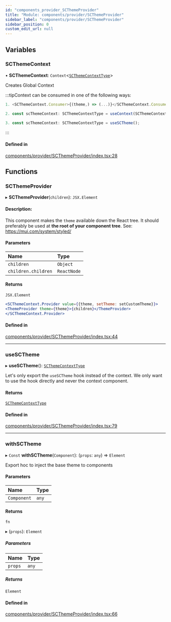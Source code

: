 ```yaml
---
id: "components_provider_SCThemeProvider"
title: "Module: components/provider/SCThemeProvider"
sidebar_label: "components/provider/SCThemeProvider"
sidebar_position: 0
custom_edit_url: null
---
```


## Variables

### SCThemeContext

• **SCThemeContext**: `Context`<[`SCThemeContextType`](../interfaces/types_context.SCThemeContextType)\>

Creates Global Context

:::tipContext can be consumed in one of the following ways:

```jsx
1. <SCThemeContext.Consumer>{(theme,) => (...)}</SCThemeContext.Consumer>
```
```jsx
2. const scThemeContext: SCThemeContextType = useContext(SCThemeContext);
```
```jsx
3. const scThemeContext: SCThemeContextType = useSCTheme();
````

:::

#### Defined in

[components/provider/SCThemeProvider/index.tsx:28](https://github.com/selfcommunity/community-ui/blob/487fa8c/packages/sc-core/src/components/provider/SCThemeProvider/index.tsx#L28)

## Functions

### SCThemeProvider

▸ **SCThemeProvider**(`children`): `JSX.Element`

#### Description:
This component makes the `theme` available down the React tree.
It should preferably be used at **the root of your component tree**.
See: https://mui.com/system/styled/

#### Parameters

| Name | Type |
| :------ | :------ |
| `children` | `Object` |
| `children.children` | `ReactNode` |

#### Returns

`JSX.Element`

```jsx
<SCThemeContext.Provider value={{theme, setTheme: setCustomTheme}}>
<ThemeProvider theme={theme}>{children}</ThemeProvider>
</SCThemeContext.Provider>
```

#### Defined in

[components/provider/SCThemeProvider/index.tsx:44](https://github.com/selfcommunity/community-ui/blob/487fa8c/packages/sc-core/src/components/provider/SCThemeProvider/index.tsx#L44)

___

### useSCTheme

▸ **useSCTheme**(): [`SCThemeContextType`](../interfaces/types_context.SCThemeContextType)

Let's only export the `useSCTheme` hook instead of the context.
We only want to use the hook directly and never the context component.

#### Returns

[`SCThemeContextType`](../interfaces/types_context.SCThemeContextType)

#### Defined in

[components/provider/SCThemeProvider/index.tsx:79](https://github.com/selfcommunity/community-ui/blob/487fa8c/packages/sc-core/src/components/provider/SCThemeProvider/index.tsx#L79)

___

### withSCTheme

▸ `Const` **withSCTheme**(`Component`): (`props`: `any`) => `Element`

Export hoc to inject the base theme to components

#### Parameters

| Name | Type |
| :------ | :------ |
| `Component` | `any` |

#### Returns

`fn`

▸ (`props`): `Element`

##### Parameters

| Name | Type |
| :------ | :------ |
| `props` | `any` |

##### Returns

`Element`

#### Defined in

[components/provider/SCThemeProvider/index.tsx:66](https://github.com/selfcommunity/community-ui/blob/487fa8c/packages/sc-core/src/components/provider/SCThemeProvider/index.tsx#L66)
